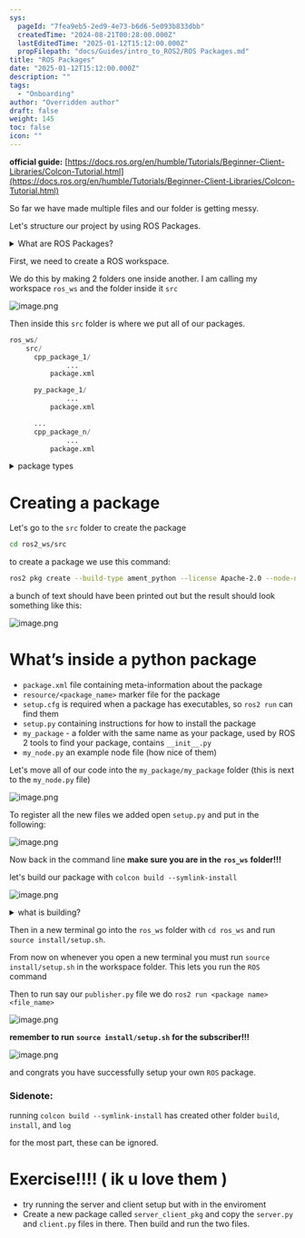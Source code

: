 ```yaml
---
sys:
  pageId: "7fea9eb5-2ed9-4e73-b6d6-5e093b833dbb"
  createdTime: "2024-08-21T00:28:00.000Z"
  lastEditedTime: "2025-01-12T15:12:00.000Z"
  propFilepath: "docs/Guides/intro_to_ROS2/ROS Packages.md"
title: "ROS Packages"
date: "2025-01-12T15:12:00.000Z"
description: ""
tags:
  - "Onboarding"
author: "Overridden author"
draft: false
weight: 145
toc: false
icon: ""
---
```


**official guide:** [https://docs.ros.org/en/humble/Tutorials/Beginner-Client-Libraries/Colcon-Tutorial.html](https://docs.ros.org/en/humble/Tutorials/Beginner-Client-Libraries/Colcon-Tutorial.html)

So far we have made multiple files and our folder is getting messy.

Let's structure our project by using ROS Packages.

<details>

<summary>What are ROS Packages?</summary>

ROS Packages are, as the name implies, packages of code that are highly sharable between ROS developers.

They consist of a folder, `package.xml` file, and source code

```python
      cpp_package_1/
		      ... imagine much code files here ..
          package.xml
```

</details>

First, we need to create a ROS workspace.

We do this by making 2 folders one inside another. I am calling my workspace `ros_ws` and the folder inside it `src`

![image.png](https://prod-files-secure.s3.us-west-2.amazonaws.com/d518164a-d88e-44d1-a4ee-3adb3bd8bce0/70706947-fd18-4537-a67b-e12946812d31/image.png?X-Amz-Algorithm=AWS4-HMAC-SHA256&X-Amz-Content-Sha256=UNSIGNED-PAYLOAD&X-Amz-Credential=ASIAZI2LB466WHOFQTT5%2F20250525%2Fus-west-2%2Fs3%2Faws4_request&X-Amz-Date=20250525T110213Z&X-Amz-Expires=3600&X-Amz-Security-Token=IQoJb3JpZ2luX2VjEGIaCXVzLXdlc3QtMiJHMEUCIBrYns0Iijm68mqho9weRcd%2BJc1MQNcDKpy1DawM1azoAiEAqHM3qjJ6yxTlgoFI54rt4H2hirLf69oTpMbxvST5myQq%2FwMIKxAAGgw2Mzc0MjMxODM4MDUiDJo946J97o4gWYaTlSrcA%2FgKbdzxpS9x%2FeSRxrTxyHmmwn810HMm1%2BXZnkbc3rmwLU1tTf62xiqg3KbKphFSW%2FrxxMb5pieziKGFjTbe6v0gnKePicNJ5QndWXiQNlIFws2ezvFSnqb3Q5Uw78HAdXMYs6qNsT%2BmPdjdCX35ZMZsYMQ9PDWS5gWIHiPT2SQTj1G0frwNs9%2FpxEpn%2Fj2Ygp3yVtKBT7hHANJSG5GRJO8F1yq%2F8MZ5p7GcBRY4o7c3JwT9jVL7lmhT0sfVhXs2sLlmG9c4qcZBv2MDv2f46cFfKarKnUeBJg%2BoXic8%2BQidtq093GDORPRBwnx0BARTuBjywHT8mf8WvrE8Z5IUHmHdp1T3xdJZKF1sttO%2BBliyTmBNECRXapU8vqi8BVMU2kgHm%2FNrxlrVctG2dKtEFn%2BOoqbp1NcL5frPUbKC3z9LARpr96qunWs%2FhC%2BaVzXo%2BL%2FURjnaAPFPaY7dCKOYL0eBwSt7CNYv%2BWKp7ZfrTB7Loc0tuuzeFpjhVVukpKwZ8juaeQ6SpVdr4jbO3H%2BHC7tUSlbzJvrlT%2BX0GPxw00O7d4kqTyU0SwPQosCrsxXQ7rarSXrOz7MkoeHqU%2FIRoSE4lqXirQ6i%2BkxH2CW8PONubtULyGD5BTT5GF%2BgMIDTy8EGOqUBvYEy676aXwfGbpsg5SCH4MtCwGnZPfNCfkU7TOwCk1QgQ06%2F%2FcAwqYU1vrbjR5dYzHJNoJJhB20OBNAnARQdCv65CqH3wOqopiWlMqWlabsRADC0SCgyZHu580dDp1HZLPZo%2B9DzkjdAOBxzMDrTcnGrWQK3E0JDaxv1u25wM41pb43sKnYGQvYObMTmJ2KsTA%2BfJHKddst3HGyuyiM99JWINZgx&X-Amz-Signature=7f34d73a1fecd35a26e5c3491139cadc2edc512425ca1e50a959bf730448537b&X-Amz-SignedHeaders=host&x-id=GetObject)

Then inside this `src` folder is where we put all of our packages.

```python
ros_ws/
    src/
      cpp_package_1/
		      ...
          package.xml

      py_package_1/
		      ...
          package.xml

      ...
      cpp_package_n/
		      ...
          package.xml

```

<details>

<summary>package types</summary>

packages can be either `C++` or python.

the intern file structure is different for each but for this guide we will stick to creating python packages

</details>

# Creating a package

Let's go to the `src` folder to create the package

```bash
cd ros2_ws/src
```

to create a package we use this command:

```bash
ros2 pkg create --build-type ament_python --license Apache-2.0 --node-name my_node my_package
```

a bunch of text should have been printed out but the result should look something like this:

![image.png](https://prod-files-secure.s3.us-west-2.amazonaws.com/d518164a-d88e-44d1-a4ee-3adb3bd8bce0/e6cf1e3f-8512-4a3e-b131-079f800bf3e8/image.png?X-Amz-Algorithm=AWS4-HMAC-SHA256&X-Amz-Content-Sha256=UNSIGNED-PAYLOAD&X-Amz-Credential=ASIAZI2LB466WHOFQTT5%2F20250525%2Fus-west-2%2Fs3%2Faws4_request&X-Amz-Date=20250525T110213Z&X-Amz-Expires=3600&X-Amz-Security-Token=IQoJb3JpZ2luX2VjEGIaCXVzLXdlc3QtMiJHMEUCIBrYns0Iijm68mqho9weRcd%2BJc1MQNcDKpy1DawM1azoAiEAqHM3qjJ6yxTlgoFI54rt4H2hirLf69oTpMbxvST5myQq%2FwMIKxAAGgw2Mzc0MjMxODM4MDUiDJo946J97o4gWYaTlSrcA%2FgKbdzxpS9x%2FeSRxrTxyHmmwn810HMm1%2BXZnkbc3rmwLU1tTf62xiqg3KbKphFSW%2FrxxMb5pieziKGFjTbe6v0gnKePicNJ5QndWXiQNlIFws2ezvFSnqb3Q5Uw78HAdXMYs6qNsT%2BmPdjdCX35ZMZsYMQ9PDWS5gWIHiPT2SQTj1G0frwNs9%2FpxEpn%2Fj2Ygp3yVtKBT7hHANJSG5GRJO8F1yq%2F8MZ5p7GcBRY4o7c3JwT9jVL7lmhT0sfVhXs2sLlmG9c4qcZBv2MDv2f46cFfKarKnUeBJg%2BoXic8%2BQidtq093GDORPRBwnx0BARTuBjywHT8mf8WvrE8Z5IUHmHdp1T3xdJZKF1sttO%2BBliyTmBNECRXapU8vqi8BVMU2kgHm%2FNrxlrVctG2dKtEFn%2BOoqbp1NcL5frPUbKC3z9LARpr96qunWs%2FhC%2BaVzXo%2BL%2FURjnaAPFPaY7dCKOYL0eBwSt7CNYv%2BWKp7ZfrTB7Loc0tuuzeFpjhVVukpKwZ8juaeQ6SpVdr4jbO3H%2BHC7tUSlbzJvrlT%2BX0GPxw00O7d4kqTyU0SwPQosCrsxXQ7rarSXrOz7MkoeHqU%2FIRoSE4lqXirQ6i%2BkxH2CW8PONubtULyGD5BTT5GF%2BgMIDTy8EGOqUBvYEy676aXwfGbpsg5SCH4MtCwGnZPfNCfkU7TOwCk1QgQ06%2F%2FcAwqYU1vrbjR5dYzHJNoJJhB20OBNAnARQdCv65CqH3wOqopiWlMqWlabsRADC0SCgyZHu580dDp1HZLPZo%2B9DzkjdAOBxzMDrTcnGrWQK3E0JDaxv1u25wM41pb43sKnYGQvYObMTmJ2KsTA%2BfJHKddst3HGyuyiM99JWINZgx&X-Amz-Signature=248d4511c1b0bea6083447763d4995ade0875dea73fe4ded6649f337e17e6d8c&X-Amz-SignedHeaders=host&x-id=GetObject)

# What’s inside a python package

- `package.xml` file containing meta-information about the package
- `resource/<package_name>` marker file for the package
- `setup.cfg` is required when a package has executables, so `ros2 run` can find them
- `setup.py` containing instructions for how to install the package
- `my_package` - a folder with the same name as your package, used by ROS 2 tools to find your package, contains `__init__.py`
- `my_node.py` an example node file (how nice of them)

Let's move all of our code into the `my_package/my_package` folder (this is next to the `my_node.py` file)

![image.png](https://prod-files-secure.s3.us-west-2.amazonaws.com/d518164a-d88e-44d1-a4ee-3adb3bd8bce0/9ce58f11-0da9-4d3e-b86d-506a9685d378/image.png?X-Amz-Algorithm=AWS4-HMAC-SHA256&X-Amz-Content-Sha256=UNSIGNED-PAYLOAD&X-Amz-Credential=ASIAZI2LB466WHOFQTT5%2F20250525%2Fus-west-2%2Fs3%2Faws4_request&X-Amz-Date=20250525T110213Z&X-Amz-Expires=3600&X-Amz-Security-Token=IQoJb3JpZ2luX2VjEGIaCXVzLXdlc3QtMiJHMEUCIBrYns0Iijm68mqho9weRcd%2BJc1MQNcDKpy1DawM1azoAiEAqHM3qjJ6yxTlgoFI54rt4H2hirLf69oTpMbxvST5myQq%2FwMIKxAAGgw2Mzc0MjMxODM4MDUiDJo946J97o4gWYaTlSrcA%2FgKbdzxpS9x%2FeSRxrTxyHmmwn810HMm1%2BXZnkbc3rmwLU1tTf62xiqg3KbKphFSW%2FrxxMb5pieziKGFjTbe6v0gnKePicNJ5QndWXiQNlIFws2ezvFSnqb3Q5Uw78HAdXMYs6qNsT%2BmPdjdCX35ZMZsYMQ9PDWS5gWIHiPT2SQTj1G0frwNs9%2FpxEpn%2Fj2Ygp3yVtKBT7hHANJSG5GRJO8F1yq%2F8MZ5p7GcBRY4o7c3JwT9jVL7lmhT0sfVhXs2sLlmG9c4qcZBv2MDv2f46cFfKarKnUeBJg%2BoXic8%2BQidtq093GDORPRBwnx0BARTuBjywHT8mf8WvrE8Z5IUHmHdp1T3xdJZKF1sttO%2BBliyTmBNECRXapU8vqi8BVMU2kgHm%2FNrxlrVctG2dKtEFn%2BOoqbp1NcL5frPUbKC3z9LARpr96qunWs%2FhC%2BaVzXo%2BL%2FURjnaAPFPaY7dCKOYL0eBwSt7CNYv%2BWKp7ZfrTB7Loc0tuuzeFpjhVVukpKwZ8juaeQ6SpVdr4jbO3H%2BHC7tUSlbzJvrlT%2BX0GPxw00O7d4kqTyU0SwPQosCrsxXQ7rarSXrOz7MkoeHqU%2FIRoSE4lqXirQ6i%2BkxH2CW8PONubtULyGD5BTT5GF%2BgMIDTy8EGOqUBvYEy676aXwfGbpsg5SCH4MtCwGnZPfNCfkU7TOwCk1QgQ06%2F%2FcAwqYU1vrbjR5dYzHJNoJJhB20OBNAnARQdCv65CqH3wOqopiWlMqWlabsRADC0SCgyZHu580dDp1HZLPZo%2B9DzkjdAOBxzMDrTcnGrWQK3E0JDaxv1u25wM41pb43sKnYGQvYObMTmJ2KsTA%2BfJHKddst3HGyuyiM99JWINZgx&X-Amz-Signature=fed1097a3580785fd573a50871a2cc4fd5877c9d9053ced02ac12f22b596c485&X-Amz-SignedHeaders=host&x-id=GetObject)

To register all the new files we added open `setup.py` and put in the following:

![image.png](https://prod-files-secure.s3.us-west-2.amazonaws.com/d518164a-d88e-44d1-a4ee-3adb3bd8bce0/1cd7c262-4cae-4496-9d75-c178537d24a2/image.png?X-Amz-Algorithm=AWS4-HMAC-SHA256&X-Amz-Content-Sha256=UNSIGNED-PAYLOAD&X-Amz-Credential=ASIAZI2LB466WHOFQTT5%2F20250525%2Fus-west-2%2Fs3%2Faws4_request&X-Amz-Date=20250525T110213Z&X-Amz-Expires=3600&X-Amz-Security-Token=IQoJb3JpZ2luX2VjEGIaCXVzLXdlc3QtMiJHMEUCIBrYns0Iijm68mqho9weRcd%2BJc1MQNcDKpy1DawM1azoAiEAqHM3qjJ6yxTlgoFI54rt4H2hirLf69oTpMbxvST5myQq%2FwMIKxAAGgw2Mzc0MjMxODM4MDUiDJo946J97o4gWYaTlSrcA%2FgKbdzxpS9x%2FeSRxrTxyHmmwn810HMm1%2BXZnkbc3rmwLU1tTf62xiqg3KbKphFSW%2FrxxMb5pieziKGFjTbe6v0gnKePicNJ5QndWXiQNlIFws2ezvFSnqb3Q5Uw78HAdXMYs6qNsT%2BmPdjdCX35ZMZsYMQ9PDWS5gWIHiPT2SQTj1G0frwNs9%2FpxEpn%2Fj2Ygp3yVtKBT7hHANJSG5GRJO8F1yq%2F8MZ5p7GcBRY4o7c3JwT9jVL7lmhT0sfVhXs2sLlmG9c4qcZBv2MDv2f46cFfKarKnUeBJg%2BoXic8%2BQidtq093GDORPRBwnx0BARTuBjywHT8mf8WvrE8Z5IUHmHdp1T3xdJZKF1sttO%2BBliyTmBNECRXapU8vqi8BVMU2kgHm%2FNrxlrVctG2dKtEFn%2BOoqbp1NcL5frPUbKC3z9LARpr96qunWs%2FhC%2BaVzXo%2BL%2FURjnaAPFPaY7dCKOYL0eBwSt7CNYv%2BWKp7ZfrTB7Loc0tuuzeFpjhVVukpKwZ8juaeQ6SpVdr4jbO3H%2BHC7tUSlbzJvrlT%2BX0GPxw00O7d4kqTyU0SwPQosCrsxXQ7rarSXrOz7MkoeHqU%2FIRoSE4lqXirQ6i%2BkxH2CW8PONubtULyGD5BTT5GF%2BgMIDTy8EGOqUBvYEy676aXwfGbpsg5SCH4MtCwGnZPfNCfkU7TOwCk1QgQ06%2F%2FcAwqYU1vrbjR5dYzHJNoJJhB20OBNAnARQdCv65CqH3wOqopiWlMqWlabsRADC0SCgyZHu580dDp1HZLPZo%2B9DzkjdAOBxzMDrTcnGrWQK3E0JDaxv1u25wM41pb43sKnYGQvYObMTmJ2KsTA%2BfJHKddst3HGyuyiM99JWINZgx&X-Amz-Signature=113dbaaff1e3b76b85d3190c899a935f7393b1b07dc953ef61ee37a7ccb1b219&X-Amz-SignedHeaders=host&x-id=GetObject)

Now back in the command line **make sure you are in the** **`ros_ws`** **folder!!!**

let's build our package with `colcon build --symlink-install`

![image.png](https://prod-files-secure.s3.us-west-2.amazonaws.com/d518164a-d88e-44d1-a4ee-3adb3bd8bce0/2f2a0d27-b173-48fd-b189-5f5c0ce65619/image.png?X-Amz-Algorithm=AWS4-HMAC-SHA256&X-Amz-Content-Sha256=UNSIGNED-PAYLOAD&X-Amz-Credential=ASIAZI2LB466WHOFQTT5%2F20250525%2Fus-west-2%2Fs3%2Faws4_request&X-Amz-Date=20250525T110213Z&X-Amz-Expires=3600&X-Amz-Security-Token=IQoJb3JpZ2luX2VjEGIaCXVzLXdlc3QtMiJHMEUCIBrYns0Iijm68mqho9weRcd%2BJc1MQNcDKpy1DawM1azoAiEAqHM3qjJ6yxTlgoFI54rt4H2hirLf69oTpMbxvST5myQq%2FwMIKxAAGgw2Mzc0MjMxODM4MDUiDJo946J97o4gWYaTlSrcA%2FgKbdzxpS9x%2FeSRxrTxyHmmwn810HMm1%2BXZnkbc3rmwLU1tTf62xiqg3KbKphFSW%2FrxxMb5pieziKGFjTbe6v0gnKePicNJ5QndWXiQNlIFws2ezvFSnqb3Q5Uw78HAdXMYs6qNsT%2BmPdjdCX35ZMZsYMQ9PDWS5gWIHiPT2SQTj1G0frwNs9%2FpxEpn%2Fj2Ygp3yVtKBT7hHANJSG5GRJO8F1yq%2F8MZ5p7GcBRY4o7c3JwT9jVL7lmhT0sfVhXs2sLlmG9c4qcZBv2MDv2f46cFfKarKnUeBJg%2BoXic8%2BQidtq093GDORPRBwnx0BARTuBjywHT8mf8WvrE8Z5IUHmHdp1T3xdJZKF1sttO%2BBliyTmBNECRXapU8vqi8BVMU2kgHm%2FNrxlrVctG2dKtEFn%2BOoqbp1NcL5frPUbKC3z9LARpr96qunWs%2FhC%2BaVzXo%2BL%2FURjnaAPFPaY7dCKOYL0eBwSt7CNYv%2BWKp7ZfrTB7Loc0tuuzeFpjhVVukpKwZ8juaeQ6SpVdr4jbO3H%2BHC7tUSlbzJvrlT%2BX0GPxw00O7d4kqTyU0SwPQosCrsxXQ7rarSXrOz7MkoeHqU%2FIRoSE4lqXirQ6i%2BkxH2CW8PONubtULyGD5BTT5GF%2BgMIDTy8EGOqUBvYEy676aXwfGbpsg5SCH4MtCwGnZPfNCfkU7TOwCk1QgQ06%2F%2FcAwqYU1vrbjR5dYzHJNoJJhB20OBNAnARQdCv65CqH3wOqopiWlMqWlabsRADC0SCgyZHu580dDp1HZLPZo%2B9DzkjdAOBxzMDrTcnGrWQK3E0JDaxv1u25wM41pb43sKnYGQvYObMTmJ2KsTA%2BfJHKddst3HGyuyiM99JWINZgx&X-Amz-Signature=c77937777dbea32941b922a5b0f20e2025dec7673083f543e51c873eae5299e7&X-Amz-SignedHeaders=host&x-id=GetObject)

<details>

<summary>what is building?</summary>

if you are a CS major at Rose-Hulman you will learn the answer to this in CSSE132

but TLDR; is it combines all the code files into one program that can be run easily 

</details>

Then in a new terminal go into the `ros_ws` folder with `cd ros_ws` and run `source install/setup.sh`. 

From now on whenever you open a new terminal you must run `source install/setup.sh` in the workspace folder. This lets you run the `ROS` command

Then to run say our `publisher.py` file we do `ros2 run <package name> <file_name>`

![image.png](https://prod-files-secure.s3.us-west-2.amazonaws.com/d518164a-d88e-44d1-a4ee-3adb3bd8bce0/4f4b1219-3a44-4632-aa0a-ce3471699f59/image.png?X-Amz-Algorithm=AWS4-HMAC-SHA256&X-Amz-Content-Sha256=UNSIGNED-PAYLOAD&X-Amz-Credential=ASIAZI2LB466WHOFQTT5%2F20250525%2Fus-west-2%2Fs3%2Faws4_request&X-Amz-Date=20250525T110213Z&X-Amz-Expires=3600&X-Amz-Security-Token=IQoJb3JpZ2luX2VjEGIaCXVzLXdlc3QtMiJHMEUCIBrYns0Iijm68mqho9weRcd%2BJc1MQNcDKpy1DawM1azoAiEAqHM3qjJ6yxTlgoFI54rt4H2hirLf69oTpMbxvST5myQq%2FwMIKxAAGgw2Mzc0MjMxODM4MDUiDJo946J97o4gWYaTlSrcA%2FgKbdzxpS9x%2FeSRxrTxyHmmwn810HMm1%2BXZnkbc3rmwLU1tTf62xiqg3KbKphFSW%2FrxxMb5pieziKGFjTbe6v0gnKePicNJ5QndWXiQNlIFws2ezvFSnqb3Q5Uw78HAdXMYs6qNsT%2BmPdjdCX35ZMZsYMQ9PDWS5gWIHiPT2SQTj1G0frwNs9%2FpxEpn%2Fj2Ygp3yVtKBT7hHANJSG5GRJO8F1yq%2F8MZ5p7GcBRY4o7c3JwT9jVL7lmhT0sfVhXs2sLlmG9c4qcZBv2MDv2f46cFfKarKnUeBJg%2BoXic8%2BQidtq093GDORPRBwnx0BARTuBjywHT8mf8WvrE8Z5IUHmHdp1T3xdJZKF1sttO%2BBliyTmBNECRXapU8vqi8BVMU2kgHm%2FNrxlrVctG2dKtEFn%2BOoqbp1NcL5frPUbKC3z9LARpr96qunWs%2FhC%2BaVzXo%2BL%2FURjnaAPFPaY7dCKOYL0eBwSt7CNYv%2BWKp7ZfrTB7Loc0tuuzeFpjhVVukpKwZ8juaeQ6SpVdr4jbO3H%2BHC7tUSlbzJvrlT%2BX0GPxw00O7d4kqTyU0SwPQosCrsxXQ7rarSXrOz7MkoeHqU%2FIRoSE4lqXirQ6i%2BkxH2CW8PONubtULyGD5BTT5GF%2BgMIDTy8EGOqUBvYEy676aXwfGbpsg5SCH4MtCwGnZPfNCfkU7TOwCk1QgQ06%2F%2FcAwqYU1vrbjR5dYzHJNoJJhB20OBNAnARQdCv65CqH3wOqopiWlMqWlabsRADC0SCgyZHu580dDp1HZLPZo%2B9DzkjdAOBxzMDrTcnGrWQK3E0JDaxv1u25wM41pb43sKnYGQvYObMTmJ2KsTA%2BfJHKddst3HGyuyiM99JWINZgx&X-Amz-Signature=2ff541c7c7e684e3433351872284a137b424c6f39f73414fe39fab3e4c814e9f&X-Amz-SignedHeaders=host&x-id=GetObject)

**remember to run** **`source install/setup.sh`** **for the subscriber!!!**

![image.png](https://prod-files-secure.s3.us-west-2.amazonaws.com/d518164a-d88e-44d1-a4ee-3adb3bd8bce0/02121119-dad4-49ec-8356-c956108b4243/image.png?X-Amz-Algorithm=AWS4-HMAC-SHA256&X-Amz-Content-Sha256=UNSIGNED-PAYLOAD&X-Amz-Credential=ASIAZI2LB466WHOFQTT5%2F20250525%2Fus-west-2%2Fs3%2Faws4_request&X-Amz-Date=20250525T110213Z&X-Amz-Expires=3600&X-Amz-Security-Token=IQoJb3JpZ2luX2VjEGIaCXVzLXdlc3QtMiJHMEUCIBrYns0Iijm68mqho9weRcd%2BJc1MQNcDKpy1DawM1azoAiEAqHM3qjJ6yxTlgoFI54rt4H2hirLf69oTpMbxvST5myQq%2FwMIKxAAGgw2Mzc0MjMxODM4MDUiDJo946J97o4gWYaTlSrcA%2FgKbdzxpS9x%2FeSRxrTxyHmmwn810HMm1%2BXZnkbc3rmwLU1tTf62xiqg3KbKphFSW%2FrxxMb5pieziKGFjTbe6v0gnKePicNJ5QndWXiQNlIFws2ezvFSnqb3Q5Uw78HAdXMYs6qNsT%2BmPdjdCX35ZMZsYMQ9PDWS5gWIHiPT2SQTj1G0frwNs9%2FpxEpn%2Fj2Ygp3yVtKBT7hHANJSG5GRJO8F1yq%2F8MZ5p7GcBRY4o7c3JwT9jVL7lmhT0sfVhXs2sLlmG9c4qcZBv2MDv2f46cFfKarKnUeBJg%2BoXic8%2BQidtq093GDORPRBwnx0BARTuBjywHT8mf8WvrE8Z5IUHmHdp1T3xdJZKF1sttO%2BBliyTmBNECRXapU8vqi8BVMU2kgHm%2FNrxlrVctG2dKtEFn%2BOoqbp1NcL5frPUbKC3z9LARpr96qunWs%2FhC%2BaVzXo%2BL%2FURjnaAPFPaY7dCKOYL0eBwSt7CNYv%2BWKp7ZfrTB7Loc0tuuzeFpjhVVukpKwZ8juaeQ6SpVdr4jbO3H%2BHC7tUSlbzJvrlT%2BX0GPxw00O7d4kqTyU0SwPQosCrsxXQ7rarSXrOz7MkoeHqU%2FIRoSE4lqXirQ6i%2BkxH2CW8PONubtULyGD5BTT5GF%2BgMIDTy8EGOqUBvYEy676aXwfGbpsg5SCH4MtCwGnZPfNCfkU7TOwCk1QgQ06%2F%2FcAwqYU1vrbjR5dYzHJNoJJhB20OBNAnARQdCv65CqH3wOqopiWlMqWlabsRADC0SCgyZHu580dDp1HZLPZo%2B9DzkjdAOBxzMDrTcnGrWQK3E0JDaxv1u25wM41pb43sKnYGQvYObMTmJ2KsTA%2BfJHKddst3HGyuyiM99JWINZgx&X-Amz-Signature=d7329fc76477cb023f1c1a760e7c9457254c3f7ca38dcb32a0e556d0e8984ef5&X-Amz-SignedHeaders=host&x-id=GetObject)

and congrats you have successfully setup your own `ROS` package.

### Sidenote:

running `colcon build --symlink-install` has created other folder `build`, `install`, and `log`

for the most part, these can be ignored.

# Exercise!!!! ( ik u love them )

- try running the server and client setup but with in the enviroment
- Create a new package called `server_client_pkg` and copy the `server.py` and `client.py` files in there. Then build and run the two files.
